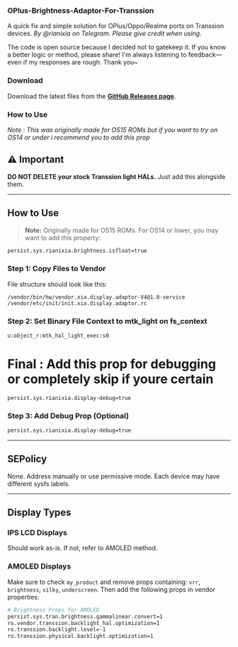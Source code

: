 ### OPlus-Brightness-Adaptor-For-Transsion

A quick fix and simple solution for OPlus/Oppo/Realme ports on Transsion devices.
*By @rianixia on Telegram. Please give credit when using.*

The code is open source because I decided not to gatekeep it. If you know a better logic or method, please share! I'm always listening to feedback—even if my responses are rough. Thank you\~

### Download
Download the latest files from the **[GitHub Releases page](https://github.com/ryanistr/OPlus-Brightness-Adaptor-For-Transsion/releases/tag/4.0)**.

### How to Use
*Note : This was originally made for OS15 ROMs but if you want to try on OS14 or under i recommend you to add this prop*

## ⚠️ Important

**DO NOT DELETE your stock Transsion light HALs.**
Just add this alongside them.

---

## How to Use

> **Note:** Originally made for OS15 ROMs. For OS14 or lower, you may want to add this property:

```bash
persist.sys.rianixia.brightness.isfloat=true
```

### Step 1: Copy Files to Vendor

File structure should look like this:

```
/vendor/bin/hw/vendor.xia.display.adaptor-V4@1.0-service
/vendor/etc/init/init.xia.display.adaptor.rc
```

### Step 2: Set Binary File Context to mtk_light on fs_context

```bash
u:object_r:mtk_hal_light_exec:s0
```

# Final : Add this prop for debugging or completely skip if youre certain
```persist.sys.rianixia.display-debug=true```

### Step 3: Add Debug Prop (Optional)

```bash
persist.sys.rianixia.display-debug=true
```

---

## SEPolicy

None.
Address manually or use permissive mode. Each device may have different sysfs labels.

---

## Display Types

### IPS LCD Displays

Should work as-is. If not, refer to AMOLED method.

### AMOLED Displays

Make sure to check `my_product` and remove props containing: `vrr`, `brightness`, `silky`, `underscreen`. Then add the following props in vendor properties:

```bash
# Brightness Props for AMOLED
persist.sys.tran.brightness.gammalinear.convert=1
ro.vendor.transsion.backlight_hal.optimization=1
ro.transsion.backlight.level=-1
ro.transsion.physical.backlight.optimization=1
```


